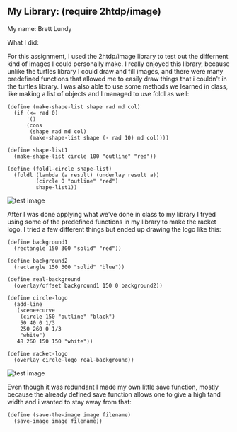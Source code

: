 ## My Library:  (require  2htdp/image)
My name: Brett Lundy

What I did:

For this assignment, I used the  2htdp/image library to test out the differnent kind of images I could  personally make. I really enjoyed this library, because unlike the turtles library I could draw and fill images, and there were many predefined functions that allowed me to easily draw things that i couldn't in the turtles library. I was also able to use some methods we learned in class, like making a list of objects and I managed to use foldl as well:
```racket
(define (make-shape-list shape rad md col)
  (if (<= rad 0)
      '()
      (cons
       (shape rad md col)
       (make-shape-list shape (- rad 10) md col))))

(define shape-list1
  (make-shape-list circle 100 "outline" "red"))

(define (foldl-circle shape-list)
  (foldl (lambda (a result) (underlay result a))
         (circle 0 "outline" "red")
         shape-list1))
```
![test image](/square_image.jpg?raw=true "Square Image")

After I was done applying what we've done in class to my library I tryed using some of the predefined functions in my library to make the racket logo. I tried a few different things but ended up drawing the logo like this:
```racket
(define background1
  (rectangle 150 300 "solid" "red"))

(define background2
  (rectangle 150 300 "solid" "blue"))

(define real-background
  (overlay/offset background1 150 0 background2))

(define circle-logo
  (add-line
   (scene+curve
    (circle 150 "outline" "black")
    50 40 0 1/3
    250 260 0 1/3
    "white")
   48 260 150 150 "white"))

(define racket-logo
  (overlay circle-logo real-background))
```
![test image](/square_image.jpg?raw=true "Square Image")

Even though it was redundant I made my own little save function, mostly because the already defined save function allows one to give a high tand width and i wanted to stay away from that:
```racket
(define (save-the-image image filename)
  (save-image image filename))
```

